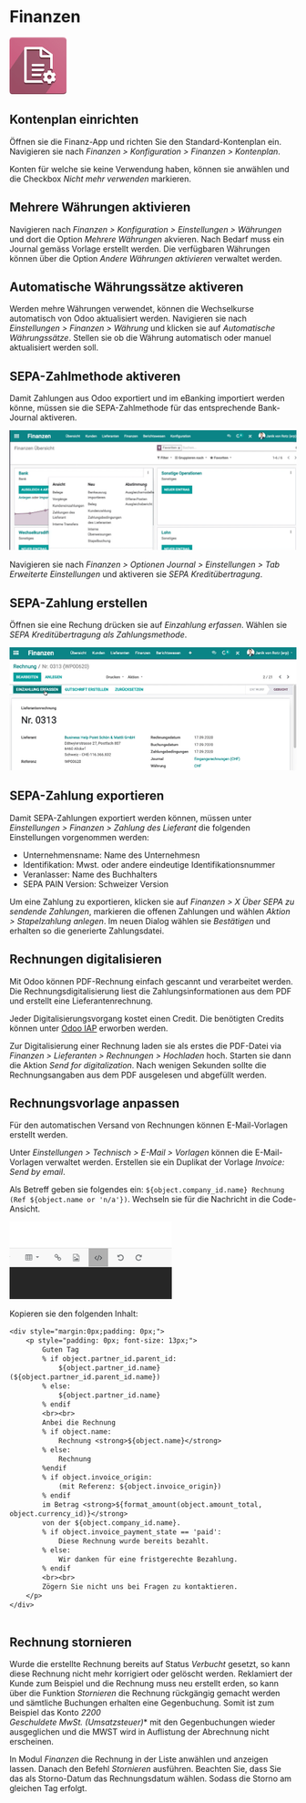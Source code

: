 # Finanzen
![icons_odoo_account_accountant](assets/icons_odoo_account_accountant.png)

## Kontenplan einrichten

Öffnen sie die Finanz-App und richten Sie den Standard-Kontenplan ein. Navigieren sie nach *Finanzen > Konfiguration > Finanzen > Kontenplan*.

Konten für welche sie keine Verwendung haben, können sie anwählen und die Checkbox *Nicht mehr verwenden* markieren.

## Mehrere Währungen aktivieren

Navigieren nach *Finanzen > Konfiguration > Einstellungen > Währungen* und dort die Option *Mehrere Währungen* akvieren. Nach Bedarf muss ein Journal gemäss Vorlage erstellt werden. Die verfügbaren Währungen können über die Option *Andere Währungen aktivieren* verwaltet werden.

## Automatische Währungssätze aktiveren

Werden mehre Währungen verwendet, können die Wechselkurse automatisch von Odoo aktualisiert werden. Navigieren sie nach *Einstellungen > Finanzen > Währung* und klicken sie auf *Automatische Währungssätze*. Stellen sie ob die Währung automatisch oder manuel aktualisiert werden soll.

## SEPA-Zahlmethode aktiveren

Damit Zahlungen aus Odoo exportiert und im eBanking importiert werden könne, müssen sie die SEPA-Zahlmethode für das entsprechende Bank-Journal aktiveren.

![Finanzen SEPA Zahlung aktivieren](assets/Finanzen%20SEPA%20Zahlung%20aktivieren.gif)

Navigieren sie nach *Finanzen > Optionen Journal > Einstellungen > Tab Erweiterte Einstellungen* und aktiveren sie *SEPA Kreditübertragung*.

## SEPA-Zahlung erstellen

Öffnen sie eine Rechung drücken sie auf *Einzahlung erfassen*. Wählen sie *SEPA Kreditübertragung als Zahlungsmethode*.

![Finanzen SEPA-Zahlung erfassen](assets/Finanzen%20SEPA-Zahlung%20erfassen.gif)

## SEPA-Zahlung exportieren

Damit SEPA-Zahlungen exportiert werden können, müssen unter *Einstellungen > Finanzen > Zahlung des Lieferant* die folgenden Einstellungen vorgenommen werden:

* Unternehmensname: Name des Unternehmesn
* Identifikation: Mwst. oder andere eindeutige Identifikationsnummer
* Veranlasser: Name des Buchhalters
* SEPA PAIN Version: Schweizer Version

Um eine Zahlung zu exportieren, klicken sie auf *Finanzen > X Über SEPA zu sendende Zahlungen*, markieren die offenen Zahlungen und wählen *Aktion > Stapelzahlung anlegen*. Im neuen Dialog wählen sie *Bestätigen* und erhalten so die generierte Zahlungsdatei.

## Rechnungen digitalisieren

Mit Odoo können PDF-Rechnung einfach gescannt und verarbeitet werden. Die Rechnungsdigitalisierung liest die Zahlungsinformationen aus dem PDF und erstellt eine Lieferantenrechnung.

Jeder Digitalisierungsvorgang kostet einen Credit. Die benötigten Credits können unter [Odoo IAP](https://iap.odoo.com/iap/in-app-services/259) erworben werden.

Zur Digitalisierung einer Rechnung laden sie als erstes die PDF-Datei via *Finanzen > Lieferanten > Rechnungen > Hochladen* hoch. Starten sie dann die Aktion *Send for digitalization*. Nach wenigen Sekunden sollte die Rechnungsangaben aus dem PDF ausgelesen und abgefüllt werden.

## Rechnungsvorlage anpassen

Für den automatischen Versand von Rechnungen können E-Mail-Vorlagen erstellt werden.

Unter *Einstellungen > Technisch > E-Mail > Vorlagen* können die E-Mail-Vorlagen verwaltet werden. Erstellen sie ein Duplikat der Vorlage *Invoice: Send by email*.

Als Betreff geben sie folgendes ein: `${object.company_id.name} Rechnung (Ref ${object.name or 'n/a'})`. Wechseln sie für die Nachricht in die Code-Ansicht.

![](assets/Odoo%20Code-Ansicht.png)

Kopieren sie den folgenden Inhalt:

```
<div style="margin:0px;padding: 0px;">
    <p style="padding: 0px; font-size: 13px;">
        Guten Tag
        % if object.partner_id.parent_id:
            ${object.partner_id.name} (${object.partner_id.parent_id.name})
        % else:
            ${object.partner_id.name}
        % endif
        <br><br>
        Anbei die Rechnung
        % if object.name:
            Rechnung <strong>${object.name}</strong>
        % else:
            Rechnung
        %endif
        % if object.invoice_origin:
            (mit Referenz: ${object.invoice_origin})
        % endif
        im Betrag <strong>${format_amount(object.amount_total, object.currency_id)}</strong>
        von der ${object.company_id.name}.
        % if object.invoice_payment_state == 'paid':
            Diese Rechnung wurde bereits bezahlt.
        % else:
            Wir danken für eine fristgerechte Bezahlung.
        % endif
        <br><br>
        Zögern Sie nicht uns bei Fragen zu kontaktieren.
    </p>
</div>
            
```

## Rechnung stornieren
Wurde die erstellte Rechnung bereits auf Status *Verbucht* gesetzt, so kann diese Rechnung nicht mehr korrigiert oder gelöscht werden. Reklamiert der Kunde zum Beispiel und die Rechnung muss neu erstellt erden, so kann über die Funktion *Stornieren* die Rechnung rückgängig gemacht werden und sämtliche Buchungen erhalten eine Gegenbuchung. Somit ist zum Beispiel das Konto *2200   
Geschuldete MwSt. (Umsatzsteuer)** mit den Gegenbuchungen wieder ausgeglichen und die MWST wird in Auflistung der Abrechnung nicht erscheinen.

In Modul *Finanzen* die Rechnung in der Liste anwählen und anzeigen lassen. Danach den Befehl *Stornieren* ausführen. Beachten Sie, dass Sie das als Storno-Datum das Rechnungsdatum wählen. Sodass die Storno am gleichen Tag erfolgt.